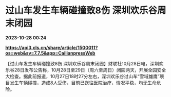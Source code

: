 # 过山车发生车辆碰撞致8伤 深圳欢乐谷周末闭园

**2023-10-28 00:24**

**https://api3.cls.cn/share/article/1500011?os=web&sv=7.7.5&app=CailianpressWeb**

【过山车发生车辆碰撞致8伤 深圳欢乐谷周末闭园】财联社10月28日电，深圳欢乐谷28日发布公告称，10月28日至29日（周六至周日）闭园两天，开展全园安全大检查。据此前报道，10月27日18时27分左右，深圳欢乐谷过山车“雪域雄鹰”项目发生车辆碰撞，造成8人受伤，目前已送往医院治疗，情况平稳，均无生命危险。